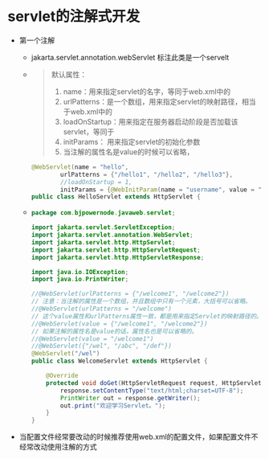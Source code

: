 # servlet的注解式开发

- 第一个注解

  - jakarta.servlet.annotation.webServlet
    标注此类是一个servelt

  - > 默认属性：
    >
    > 1. name：用来指定servlet的名字，等同于web.xml中的<servlet-name>
    > 2. urlPatterns：是一个数组，用来指定servlet的映射路径，相当于web.xml中的<url-pattern>
    > 3. loadOnStartup：用来指定在服务器启动阶段是否加载该servlet，等同于<load-on-sratup>
    > 4. initParams： 用来指定servlet的初始化参数
    > 5. 当注解的属性名是value的时候可以省略，

    ```java
    @WebServlet(name = "hello",
            urlPatterns = {"/hello1", "/hello2", "/hello3"},
            //loadOnStartup = 1,
            initParams = {@WebInitParam(name = "username", value = "root"), @WebInitParam(name = "password", value = "123")})
    public class HelloServlet extends HttpServlet {    
    ```

    

  - ```java
    package com.bjpowernode.javaweb.servlet;
    
    import jakarta.servlet.ServletException;
    import jakarta.servlet.annotation.WebServlet;
    import jakarta.servlet.http.HttpServlet;
    import jakarta.servlet.http.HttpServletRequest;
    import jakarta.servlet.http.HttpServletResponse;
    
    import java.io.IOException;
    import java.io.PrintWriter;
    
    //@WebServlet(urlPatterns = {"/welcome1", "/welcome2"})
    // 注意：当注解的属性是一个数组，并且数组中只有一个元素，大括号可以省略。
    //@WebServlet(urlPatterns = "/welcome")
    // 这个value属性和urlPatterns属性一致，都是用来指定Servlet的映射路径的。
    //@WebServlet(value = {"/welcome1", "/welcome2"})
    // 如果注解的属性名是value的话，属性名也是可以省略的。
    //@WebServlet(value = "/welcome1")
    //@WebServlet({"/wel", "/abc", "/def"})
    @WebServlet("/wel")
    public class WelcomeServlet extends HttpServlet {
    
        @Override
        protected void doGet(HttpServletRequest request, HttpServletResponse response) throws ServletException, IOException {
            response.setContentType("text/html;charset=UTF-8");
            PrintWriter out = response.getWriter();
            out.print("欢迎学习Servlet。");
        }
    }
    ```

- 当配置文件经常要改动的时候推荐使用web.xml的配置文件，如果配置文件不经常改动使用注解的方式


